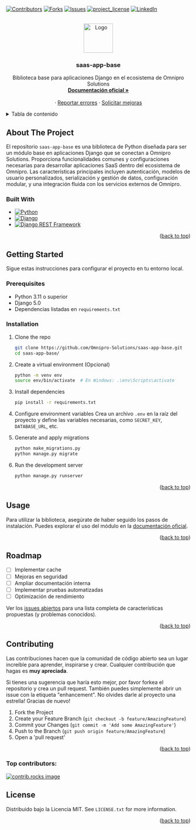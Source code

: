 <a id="readme-top"></a>
[![Contributors][contributors-shield]][contributors-url]
[![Forks][forks-shield]][forks-url]
[![Issues][issues-shield]][issues-url]
[![project_license][license-shield]][license-url]
[![LinkedIn][linkedin-shield]][linkedin-url]

<!-- PROJECT LOGO -->
<br />
<div align="center">

<a href="https://github.com/Omnipro-Solutions/saas-app-base.git">
    <img src="https://pngimg.com/uploads/github/github_PNG78.png" alt="Logo" width="80" height="80">
  </a>

<h3 align="center">saas-app-base</h3>

  <p align="center">
    Biblioteca base para aplicaciones Django en el ecosistema de Omnipro Solutions
    <br />
    <a href="https://doc-oms.omni.pro/docs/reglas"><strong>Documentación oficial »</strong></a>
    <br />
    <br />
    &middot;
    <a href="https://github.com/Omnipro-Solutions/saas-app-base/issues/bug">Reportar errores</a>
    &middot;
    <a href="https://github.com/Omnipro-Solutions/saas-app-base/issues/features">Solicitar mejoras</a>
  </p>
</div>

<!-- TABLE OF CONTENTS -->
<details>
  <summary>Tabla de contenido</summary>
  <ol>
    <li>
      <a href="#about-the-project">Sobre el proyecto</a>
      <ul>
        <li><a href="#built-with">Stack</a></li>
      </ul>
    </li>
    <li>
      <a href="#getting-started">Comenzando</a>
      <ul>
        <li><a href="#prerequisites">Prerequisitos</a></li>
        <li><a href="#installation">Instalación</a></li>
      </ul>
    </li>
    <li><a href="#usage">Uso</a></li>
    <li><a href="#roadmap">Roadmap</a></li>
    <li><a href="#contributing">Contribuindo</a></li>
    <li><a href="#license">Licencia</a></li>
  </ol>
</details>

<!-- ABOUT THE PROJECT -->
## About The Project

El repositorio `saas-app-base` es una biblioteca de Python diseñada para ser un módulo base en aplicaciones Django que se conectan a Omnipro Solutions. Proporciona funcionalidades comunes y configuraciones necesarias para desarrollar aplicaciones SaaS dentro del ecosistema de Omnipro. Las características principales incluyen autenticación, modelos de usuario personalizados, serialización y gestión de datos, configuración modular, y una integración fluida con los servicios externos de Omnipro.

### Built With

* [![Python][Python]][Python-url]
* [![Django][Django]][Django-url]
* [![Django REST Framework][DRF]][DRF-url]

<p align="right">(<a href="#readme-top">back to top</a>)</p>

<!-- GETTING STARTED -->
## Getting Started

Sigue estas instrucciones para configurar el proyecto en tu entorno local.

### Prerequisites

- Python 3.11 o superior
- Django 5.0
- Dependencias listadas en `requirements.txt`

### Installation

1. Clone the repo
   ```sh
   git clone https://github.com/Omnipro-Solutions/saas-app-base.git
   cd saas-app-base/
   ```

2. Create a virtual environment (Opcional)
   ```sh
   python -m venv env
   source env/bin/activate  # En Windows: .\env\Scripts\activate
   ```

3. Install dependencies
   ```sh
   pip install -r requirements.txt
   ```

4. Configure environment variables
   Crea un archivo `.env` en la raíz del proyecto y define las variables necesarias, como `SECRET_KEY`, `DATABASE_URL`, etc.

5. Generate and apply migrations
   ```sh
   python make_migrations.py
   python manage.py migrate
   ```

6. Run the development server
   ```sh
   python manage.py runserver
   ```

<p align="right">(<a href="#readme-top">back to top</a>)</p>

<!-- USAGE EXAMPLES -->
## Usage

Para utilizar la biblioteca, asegúrate de haber seguido los pasos de instalación. Puedes explorar el uso del módulo en la [documentación oficial](https://doc-oms.omni.pro/docs/dev/imgs/saas-img-core).

<p align="right">(<a href="#readme-top">back to top</a>)</p>

<!-- ROADMAP -->
## Roadmap

- [ ] Implementar cache
- [ ] Mejoras en seguridad
- [ ] Ampliar documentación interna
- [ ] Implementar pruebas automatizadas
- [ ] Optimización de rendimiento

Ver los [issues abiertos](https://github.com/Omnipro-Solutions/saas-app-base/issues) para una lista completa de características propuestas (y problemas conocidos).

<p align="right">(<a href="#readme-top">back to top</a>)</p>

<!-- CONTRIBUTING -->
## Contributing

Las contribuciones hacen que la comunidad de código abierto sea un lugar increíble para aprender, inspirarse y crear. Cualquier contribución que hagas es **muy apreciada**.

Si tienes una sugerencia que haría esto mejor, por favor forkea el repositorio y crea un pull request. También puedes simplemente abrir un issue con la etiqueta "enhancement". No olvides darle al proyecto una estrella! Gracias de nuevo!

1. Fork the Project
2. Create your Feature Branch (`git checkout -b feature/AmazingFeature`)
3. Commit your Changes (`git commit -m 'Add some AmazingFeature'`)
4. Push to the Branch (`git push origin feature/AmazingFeature`)
5. Open a 'pull request'

<p align="right">(<a href="#readme-top">back to top</a>)</p>

### Top contributors:

<a href="https://github.com/Omnipro-Solutions/saas-app-base/graphs/contributors">
  <img src="https://contrib.rocks/image?repo=Omnipro-Solutions/saas-app-base" alt="contrib.rocks image" />
</a>

<!-- LICENSE -->
## License

Distribuido bajo la Licencia MIT. See `LICENSE.txt` for more information.

<p align="right">(<a href="#readme-top">back to top</a>)</p>

<!-- MARKDOWN LINKS & IMAGES -->
<!-- https://www.markdownguide.org/basic-syntax/#reference-style-links -->
[contributors-shield]: https://img.shields.io/github/contributors/Omnipro-Solutions/saas-app-base.svg?style=for-the-badge
[contributors-url]: https://github.com/Omnipro-Solutions/saas-app-base/graphs/contributors
[forks-shield]: https://img.shields.io/github/forks/Omnipro-Solutions/saas-app-base.svg?style=for-the-badge
[forks-url]: https://github.com/Omnipro-Solutions/saas-app-base/network/members
[stars-shield]: https://img.shields.io/github/stars/Omnipro-Solutions/saas-app-base.svg?style=for-the-badge
[stars-url]: https://github.com/Omnipro-Solutions/saas-app-base/stargazers
[issues-shield]: https://img.shields.io/github/issues/Omnipro-Solutions/saas-app-base.svg?style=for-the-badge
[issues-url]: https://github.com/Omnipro-Solutions/saas-app-base/issues
[license-shield]: https://img.shields.io/github/license/Omnipro-Solutions/saas-app-base.svg?style=for-the-badge
[license-url]: https://github.com/Omnipro-Solutions/saas-app-base/blob/master/LICENSE.txt
[linkedin-shield]: https://img.shields.io/badge/-LinkedIn-black.svg?style=for-the-badge&logo=linkedin&colorB=555
[linkedin-url]: https://www.linkedin.com/company/omni.pro/

[Python]: https://img.shields.io/badge/python-grey?style=for-the-badge&logo=python
[Python-url]: https://www.python.org/
[Django]: https://img.shields.io/badge/django-grey?style=for-the-badge&logo=django
[Django-url]: https://www.djangoproject.com/
[DRF]: https://img.shields.io/badge/DRF-grey?style=for-the-badge&logo=djangorestframework
[DRF-url]: https://www.django-rest-framework.org/